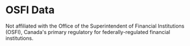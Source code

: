 # OSFI Data 
Not affiliated with the Office of the Superintendent of Financial Institutions (OSFI), Canada's primary regulatory for federally-regulated financial institutions.


